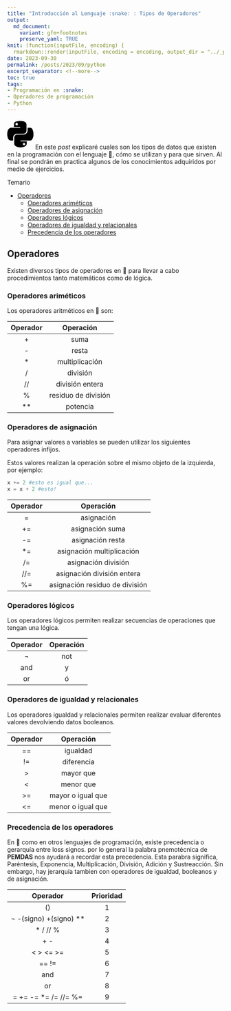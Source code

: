 ```yaml
---
title: "Introducción al Lenguaje :snake: : Tipos de Operadores"
output:
  md_document:
    variant: gfm+footnotes
    preserve_yaml: TRUE
knit: (function(inputFile, encoding) {
  rmarkdown::render(inputFile, encoding = encoding, output_dir = "../_posts") })
date: 2023-09-30
permalink: /posts/2023/09/python
excerpt_separator: <!--more-->
toc: true
tags:
- Programación en :snake:
- Operadores de programación
- Python
---
```

<svg xmlns="http://www.w3.org/2000/svg" height="5em" viewBox="0 0 448 512"><!--! Font Awesome Free 6.4.2 by @fontawesome - https://fontawesome.com License - https://fontawesome.com/license (Commercial License) Copyright 2023 Fonticons, Inc. --><path d="M439.8 200.5c-7.7-30.9-22.3-54.2-53.4-54.2h-40.1v47.4c0 36.8-31.2 67.8-66.8 67.8H172.7c-29.2 0-53.4 25-53.4 54.3v101.8c0 29 25.2 46 53.4 54.3 33.8 9.9 66.3 11.7 106.8 0 26.9-7.8 53.4-23.5 53.4-54.3v-40.7H226.2v-13.6h160.2c31.1 0 42.6-21.7 53.4-54.2 11.2-33.5 10.7-65.7 0-108.6zM286.2 404c11.1 0 20.1 9.1 20.1 20.3 0 11.3-9 20.4-20.1 20.4-11 0-20.1-9.2-20.1-20.4.1-11.3 9.1-20.3 20.1-20.3zM167.8 248.1h106.8c29.7 0 53.4-24.5 53.4-54.3V91.9c0-29-24.4-50.7-53.4-55.6-35.8-5.9-74.7-5.6-106.8.1-45.2 8-53.4 24.7-53.4 55.6v40.7h106.9v13.6h-147c-31.1 0-58.3 18.7-66.8 54.2-9.8 40.7-10.2 66.1 0 108.6 7.6 31.6 25.7 54.2 56.8 54.2H101v-48.8c0-35.3 30.5-66.4 66.8-66.4zm-6.7-142.6c-11.1 0-20.1-9.1-20.1-20.3.1-11.3 9-20.4 20.1-20.4 11 0 20.1 9.2 20.1 20.4s-9 20.3-20.1 20.3z"/></svg>
En este *post* explicaré cuales son los tipos de datos que existen en la programación con el lenguaje :snake:, cómo se utilizan y para que sirven. Al final se pondrán en practica algunos de los conocimientos adquiridos por medio de ejercicios.
<!--more-->

Temario
- [Operadores](#operadores)
  - [Operadores ariméticos](#operadores-ariméticos)
  - [Operadores de asignación](#operadores-de-asignación)
  - [Operadores lógicos](#operadores-lógicos)
  - [Operadores de igualdad y relacionales](#operadores-de-igualdad-y-relacionales)
  - [Precedencia de los operadores](#precedencia-de-los-operadores)

  
## Operadores
Existen diversos tipos de operadores en :snake: para llevar a cabo procedimientos tanto matemáticos como de lógica.
### Operadores ariméticos
Los operadores aritméticos en :snake: son:

|Operador|Operación|
|:-:|:-:|
|+|suma|
|-|resta|
|*|multiplicación|
|/|división|
|//|división entera|
|%|residuo de división|
|**|potencia|
### Operadores de asignación
Para asignar valores a variables se pueden utilizar los siguientes
operadores  infijos.

Estos valores realizan la operación sobre el mismo objeto de la izquierda, por ejemplo:

```python
x += 2 #esto es igual que...
x = x + 2 #esto!
```

|Operador|Operación|
|:-:|:-:|
|=|asignación|
|+=|asignación suma|
|-=|asignación resta|
|*=|asignación multiplicación|
|/=|asignación división|
|//=|asignación división entera|
|%=|asignación residuo de división|
### Operadores lógicos
Los operadores lógicos permiten realizar secuencias de operaciones que tengan una lógica.

|Operador|Operación|
|:-:|:-:|
|¬|not|
|and|y|
|or|ó|
### Operadores de igualdad y relacionales

Los operadores igualdad y relacionales permiten realizar evaluar diferentes valores devolviendo datos booleanos.

|Operador|Operación|
|:-:|:-:|
|==|igualdad|
|!=|diferencia|
|>|mayor que|
|<|menor que|
|>=|mayor o igual que|
|<=|menor o igual que|

### Precedencia de los operadores
 En :snake: como en otros lenguajes de programación, existe precedencia o gerarquía entre loss signos. por lo general la palabra pnemotécnica de **PEMDAS** nos ayudará a recordar esta precedencia. Esta parabra significa, Paréntesis, Exponencia, Multiplicación, División, Adición y Sustreacción. Sin embargo, hay jerarquía tambien con operadores de igualdad, booleanos y de asignación.

|Operador|Prioridad|
|:-:|:-:|
|()|1|
|¬ -(signo) +(signo) **|2|
|* / // %|3|
|+ - |4|
|< > <= >=|5|
|== !=|6|
|and|7|
|or|8|
|= += -= *= /= //= %=|9|

